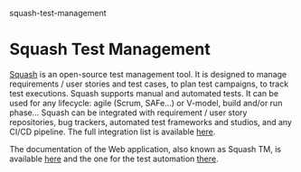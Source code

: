 squash-test-management
# Squash Test Management

[Squash](https://www.squashtest.com/?lang=en&utm_source=dockerhub&utm_medium=link) is an open-source test management tool. It is designed to manage requirements / user stories and test cases, to plan test campaigns, to track test executions.
Squash supports manual and automated tests. It can be used for any lifecycle: agile (Scrum, SAFe…) or V-model, build and/or run phase…
Squash can be integrated with requirement / user story repositories, bug trackers, automated test frameworks and studios, and any CI/CD pipeline. The full integration list is available [here](https://www.squashtest.com/squash-integrations?lang=en&utm_source=dockerhub&utm_medium=link).

The documentation of the Web application, also known as Squash TM, is available [here](https://tm-en.doc.squashtest.com/latest/?utm_source=dockerhub&utm_medium=link) and the one for the test automation [there](https://autom-devops-en.doc.squashtest.com/latest/?utm_source=dockerhub&utm_medium=link).


